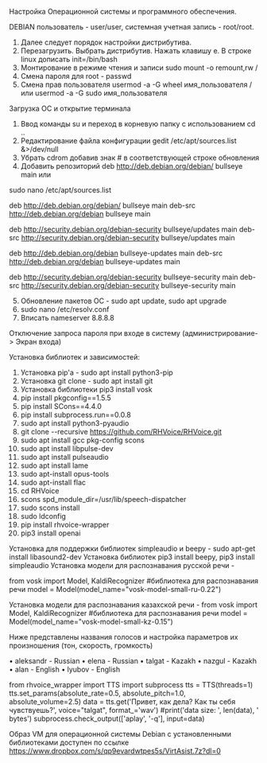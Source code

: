 Настройка Операционной системы и программного обеспечения.

DEBIAN пользователь - user/user, системная учетная запись - root/root. 
1.	Далее следует порядок настройки дистрибутива.
2.	Перезагрузить. Выбрать дистрибутив. Нажать клавишу e. В строке linux дописать init=/bin/bash
3.	Монтирование в режиме чтения и записи sudo mount -o remount,rw /
4.	Смена пароля для root - passwd
5.	Смена прав пользователя usermod -a -G wheel имя_пользователя /или usermod -a -G sudo имя_пользователя

Загрузка ОС и открытие терминала
1.	Ввод команды su и переход в корневую папку с использованием cd .. 
2.	Редактирование файла конфигурации gedit /etc/apt/sources.list &>/dev/null
3.	Убрать cdrom добавив знак # в соответствующей строке обновления
4.	Добавить репозиторий deb http://deb.debian.org/debian/ bullseye main или 

sudo nano /etc/apt/sources.list

deb http://deb.debian.org/debian/ bullseye main
deb-src http://deb.debian.org/debian bullseye main

deb http://security.debian.org/debian-security bullseye/updates main
deb-src http://security.debian.org/debian-security bullseye/updates main

deb http://deb.debian.org/debian bullseye-updates main
deb-src http://deb.debian.org/debian bullseye-updates main

deb http://security.debian.org/debian-security bullseye-security main
deb-src http://security.debian.org/debian-security bullseye-security main

5.	Обновление пакетов ОС - sudo apt update, sudo apt upgrade
6.	sudo nano /etc/resolv.conf
7.	Вписать nameserver 8.8.8.8

Отключение запроса пароля при входе в систему (администрирование-> Экран входа)

Установка библиотек и зависимостей:

1.	Установка pip'a - sudo apt install python3-pip
2.	Установка git clone - sudo apt install git
3.	Установка библиотеки pip3 install vosk
4.	pip install pkgconfig==1.5.5
5.	pip install SCons==4.4.0
6.	pip install subprocess.run==0.0.8
7.	sudo apt install python3-pyaudio
8.	git clone --recursive https://github.com/RHVoice/RHVoice.git 
9.	sudo apt install gcc pkg-config scons
10.	sudo apt install libpulse-dev
11.	sudo apt install pulseaudio
12.	sudo apt install lame
13.	sudo apt-install opus-tools
14.	sudo apt-install flac
15.	cd RHVoice
16.	scons spd_module_dir=/usr/lib/speech-dispatcher
17.	sudo scons install
18.	sudo ldconfig
19.	pip install rhvoice-wrapper
20.	pip3 install openai

Установка для поддержки библиотек simpleaudio и beepy - sudo apt-get install libasound2-dev
Установка библиотек pip3 install beepy, pip3 install simpleaudio
Установка модели для распознавания русской речи - 

from vosk import Model, KaldiRecognizer #библиотека для распознавания речи
model = Model(model_name="vosk-model-small-ru-0.22")

Установка модели для распознавания казахской речи - 
from vosk import Model, KaldiRecognizer #библиотека для распознавания речи
model = Model(model_name="vosk-model-small-kz-0.15")

Ниже представлены названия голосов и настройка параметров их произношения (тон, скорость, громкость)

•	aleksandr - Russian
•	elena - Russian
•	talgat - Kazakh
•	nazgul - Kazakh
•	alan - English
•	lyubov - English

from rhvoice_wrapper import TTS
import subprocess
tts = TTS(threads=1)
tts.set_params(absolute_rate=0.5, absolute_pitch=1.0, absolute_volume=2.5)
data = tts.get('Привет, как дела? Как ты себя чувствуешь?', voice="talgat", format_='wav')
#print('data size: ', len(data), ' bytes')
subprocess.check_output(['aplay', '-q'], input=data)

Образ VM для операционной системы Debian с установленными библиотеками доступен по ссылке https://www.dropbox.com/s/qp9evardwtpes5s/VirtAsist.7z?dl=0
